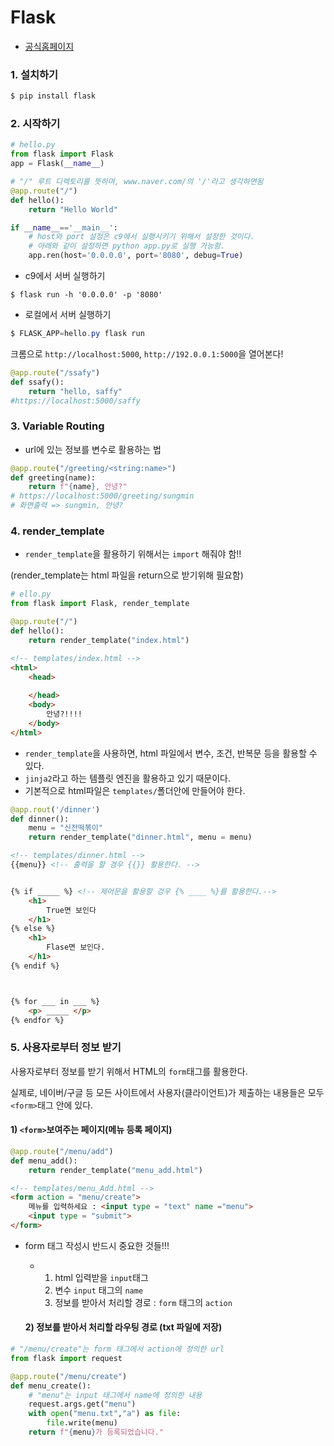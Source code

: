 # Flask

* [공식홈페이지](http://flask.pocoo.org)



### 1. 설치하기

```powershell
$ pip install flask
```



### 2. 시작하기

```python
# hello.py
from flask import Flask
app = Flask(__name__)

# "/" 루트 디렉토리를 뜻하며, www.naver.com/의 '/'라고 생각하면됨
@app.route("/")
def hello():
    return "Hello World"

if __name__=='__main__':
    # host와 port 설정은 c9에서 실행시키기 위해서 설정한 것이다.
    # 아래와 같이 설정하면 python app.py로 실행 가능함.
    app.ren(host='0.0.0.0', port='8080', debug=True)
```

* c9에서 서버 실행하기

```
$ flask run -h '0.0.0.0' -p '8080'
```

* 로컬에서 서버 실행하기

```powershell
$ FLASK_APP=hello.py flask run
```

크롬으로 `http://localhost:5000`, `http://192.0.0.1:5000`을 열어본다!



```python
@app.route("/ssafy")
def ssafy():
    return "hello, saffy"
#https://localhost:5000/saffy
```



### 3. Variable Routing

* url에 있는 정보를 변수로 활용하는 법

```python
@app.route("/greeting/<string:name>")
def greeting(name):
    return f"{name}, 안녕?"
# https://localhost:5000/greeting/sungmin
# 화면출력 => sungmin, 안녕?
```



### 4. render_template

* `render_template`을 활용하기 위해서는 `import` 해줘야 함!!

(render_template는 html 파일을 return으로 받기위해 필요함)

```python
# ello.py
from flask import Flask, render_template

@app.route("/")
def hello():
    return render_template("index.html")
```

```html
<!-- templates/index.html -->
<html>
    <head>
        
    </head>
    <body>
        안녕?!!!!
    </body>
</html>
```

* `render_template`을 사용하면, html 파일에서 변수, 조건, 반복문 등을 활용할 수 있다.
* `jinja2`라고 하는 템플릿 엔진을 활용하고 있기 때문이다.
* 기본적으로 html파일은 `templates/`폴더안에 만들어야 한다.

```python
@app.rout('/dinner')
def dinner():
    menu = "신전떡볶이"
    return render_template("dinner.html", menu = menu)
```

```html
<!-- templates/dinner.html -->
{{menu}} <!-- 출력을 할 경우 {{}} 활용한다. -->


{% if _____ %} <!-- 제어문을 활용할 겅우 {% ____ %}를 활용한다.-->
	<h1>
        True면 보인다
	</h1>
{% else %}
	<h1>
        Flase면 보인다.
	</h1>
{% endif %}



{% for ___ in ___ %}
 	<p> _____ </p>
{% endfor %}
```



### 5. 사용자로부터 정보 받기

사용자로부터 정보를 받기 위해서 HTML의 `form`태그를 활용한다.

실제로, 네이버/구글 등 모든 사이트에서 사용자(클라이언트)가 제출하는 내용들은 모두 `<form>`태그 안에 있다.

#### 1) `<form>`보여주는 페이지(메뉴 등록 페이지)

```python
@app.route("/menu/add")
def menu_add():
    return render_template("menu_add.html")
```

```html
<!-- templates/menu_Add.html -->
<form action = "menu/create">
    메뉴를 입력하세요 : <input type = "text" name ="menu">
 	<input type = "submit">
</form>
```

* form 태그 작성시 반드시 중요한 것들!!!

  * 1. html 입력받을 `input`태그
    2. 변수 `input` 태그의 `name`
    3.  정보를 받아서 처리할 경로 : `form` 태그의 `action`



  #### 2) 정보를 받아서 처리할 라우팅 경로 (txt 파일에 저장)

```python
# "/menu/create"는 form 태그에서 action에 정의한 url
from flask import request

@app.route("/menu/create")
def menu_create():
    # "menu"는 input 태그에서 name에 정의한 내용
    request.args.get("menu")
    with open("menu.txt","a") as file:
        file.write(menu)
    return f"{menu}가 등록되었습니다."
```





